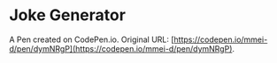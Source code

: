 # Joke Generator

A Pen created on CodePen.io. Original URL: [https://codepen.io/mmei-d/pen/dymNRgP](https://codepen.io/mmei-d/pen/dymNRgP).

